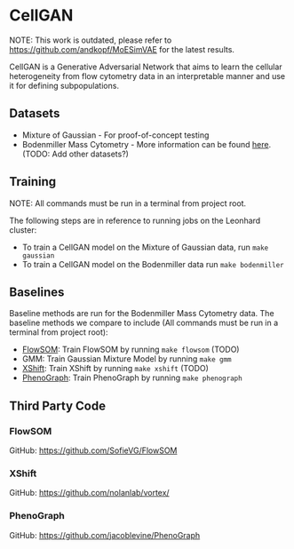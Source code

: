 # CellGAN

NOTE: This work is outdated, please refer to https://github.com/andkopf/MoESimVAE for the latest results.

CellGAN is a Generative Adversarial Network that aims to learn the cellular heterogeneity from flow cytometry data in an interpretable manner and use it for defining subpopulations. 

## Datasets 

* Mixture of Gaussian - For proof-of-concept testing
* Bodenmiller Mass Cytometry - More information can be found [here](https://www.nature.com/articles/nbt.2317).
(TODO: Add other datasets?)

## Training

NOTE: All commands must be run in a terminal from project root.

The following steps are in reference to running jobs on the Leonhard cluster:

* To train a CellGAN model on the Mixture of Gaussian data, run `make gaussian`
* To train a CellGAN model on the Bodenmiller data run `make bodenmiller`

## Baselines

Baseline methods are run for the Bodenmiller Mass Cytometry data. 
The baseline methods we compare to include (All commands must be run in a terminal from project root): 

* [FlowSOM](https://www.ncbi.nlm.nih.gov/pubmed/25573116): Train FlowSOM by running `make flowsom` (TODO)
* GMM: Train Gaussian Mixture Model by running `make gmm`
* [XShift](https://www.nature.com/articles/nmeth.3863): Train XShift by running `make xshift` (TODO)
* [PhenoGraph](https://www.cell.com/cell/fulltext/S0092-8674(15)00637-6): Train PhenoGraph by running `make phenograph`

## Third Party Code

### FlowSOM
GitHub: https://github.com/SofieVG/FlowSOM

### XShift
GitHub: https://github.com/nolanlab/vortex/

### PhenoGraph
GitHub: https://github.com/jacoblevine/PhenoGraph
